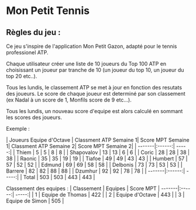 # Mon Petit Tennis
## Règles du jeu  : 
Ce jeu s'inspire de l'application Mon Petit Gazon, adapté pour le tennis professionel ATP.

Chaque utilisateur créer une liste de 10 joueurs du Top 100 ATP en choisissant un joueur par tranche de 10 (un joueur du top 10, un joueur du top 20 etc..).

Tous les lundis, le classement ATP se met à jour en fonction des resutats des joueurs. 
Le score de chaque joueur est determiné par son classement (ex Nadal à un score de 1, Monfils score de 9 etc...).

Tous les lundis, un nouveau score d'equipe est alors calculé en sommant les scores des joueurs.

Exemple : 

 | Joueurs Equipe d'Octave | Classment ATP Semaine 1| Score MPT Semaine 1| Classment ATP Semaine 2| Score MPT Semaine 2|
 | -------|:------:| -----:|
 | Thiem | 5 | 5 | 8 | 8 |
 | Shapovalov | 13 | 13 | 6 | 6 |
 | Coric | 28 | 28 | 38 | 38 |
 | Raonic | 35 | 35 | 19 | 19 |
 | Tiafoe | 49 | 49 | 43 | 43 |
 | Humbert | 57 | 57 | 52 | 52 |
 | Edmund | 69 | 69 | 58 | 58 |
 | Delbonis | 73 | 73 | 53 | 53 |
 | Barrere | 82 | 82 | 88 | 88 |
 | Dzumhur | 92 | 92 | 78 | 78 |
 | -------|:------:| -----:|
 | Total | 503 | 503 | 443 | 443 |

Classement des equipes : 
 | Classement | Equipes | Score MPT
 | -------|:------:| -----:|
 | 1 | Equipe de Thomas | 422 | 
 | 2 | Equipe d'Octave | 443 | 
 | 3 | Equipe de Simon | 505 | 

